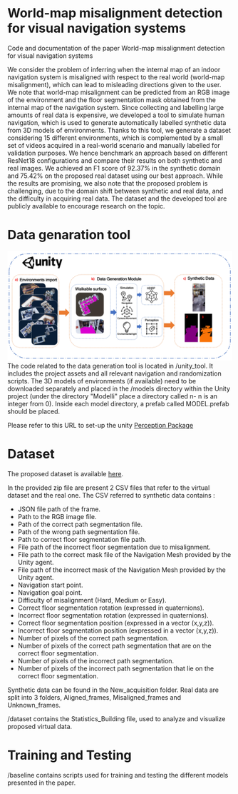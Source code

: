 # World-map misalignment detection for visual navigation systems
Code and documentation of the paper World-map misalignment detection for visual navigation systems

We consider the problem of inferring when the internal map of an indoor navigation system is misaligned with respect to the real world (world-map misalignment), which can lead to misleading directions given to the user. We note that world-map misalignment can be predicted from an RGB image of the environment and the floor segmentation mask obtained from the internal map of the navigation system. Since collecting and labelling large amounts of real data is expensive, we developed a tool to simulate human navigation, which is used to generate automatically labelled synthetic data from 3D models of environments. Thanks to this tool, we generate a dataset considering 15 different environments, which is complemented by a small set of videos acquired in a real-world scenario and manually labelled for validation purposes. We hence benchmark an approach based on different ResNet18 configurations and compare their results on both synthetic and real images. We
achieved an F1 score of 92.37% in the synthetic domain and 75.42% on the proposed real dataset using our best approach. While the results are promising, we also note that the proposed problem is challenging, due to the domain shift between synthetic and real data, and the difficulty in acquiring real data. The dataset and the
developed tool are publicly available to encourage research on the topic.

# Data genaration tool
![PDF Image](images/ToolPPT.jpg)
The code related to the data generation tool is located in /unity_tool. It includes the project assets and all relevant navigation and randomization scripts. The 3D models of environments (if available) need to be downloaded separately and placed in the /models directory within the Unity project (under the directory "Modelli" place a directory called n-<model name> n is an integer from 0). Inside each model directory, a prefab called MODEL.prefab should be placed.

Please refer to this URL to set-up the unity [Perception Package]([https://www.google.com](https://docs.unity3d.com/Packages/com.unity.perception@1.0/manual/index.html))

# Dataset

The proposed dataset is available 
[here](https://iplab.dmi.unict.it/sharing/misalignment_detection/data.zip).

In the provided zip file are present 2 CSV files that refer to the virtual dataset and the real one.
The CSV referred to synthetic data contains :
- JSON file path of the frame.
- Path to the RGB image file.
- Path of the correct path segmentation file.
- Path of the wrong path segmentation file.
- Path to correct floor segmentation file path.
- File path of the incorrect floor segmentation due to misalignment.
- File path to the correct mask file of the Navigation Mesh provided by the Unity agent.
- File path of the incorrect mask of the Navigation Mesh provided by the Unity agent.
- Navigation start point.
- Navigation goal point.
- Difficulty of misalignment (Hard, Medium or Easy).
- Correct floor segmentation rotation (expressed in quaternions).
- Incorrect floor segmentation rotation (expressed in quaternions).
- Correct floor segmentation position (expressed in a vector (x,y,z)).
- Incorrect floor segmentation position (expressed in a vector (x,y,z)).
- Number of pixels of the correct path segmentation.
- Number of pixels of the correct path segmentation that are on the correct floor segmentation.
- Number of pixels of the incorrect path segmentation.
- Number of pixels of the incorrect path segmentation that lie on the correct floor segmentation.

Synthetic data can be found in the New_acquisition folder.
Real data are split into 3 folders, Aligned_frames, Misaligned_frames and Unknown_frames.


/dataset contains the Statistics_Building file, used to analyze and visualize proposed virtual data.

# Training and Testing

/baseline contains scripts used for training and testing the different models presented in the paper.
